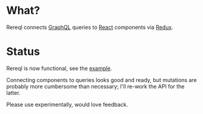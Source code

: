 # What?

Rereql connects [GraphQL](http://graphql.org/) queries to
[React](https://facebook.github.io/react/) components via
[Redux](http://redux.js.org/).

# Status

Rereql is now functional, see the [example](./examples/query-and-mutate).

Connecting components to queries looks good and ready, but mutations are
probably more cumbersome than necessary; I'll re-work the API for the latter.

Please use experimentally, would love feedback.
